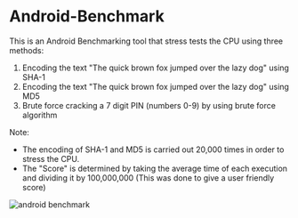# Android-Benchmark

This is an Android Benchmarking tool that stress tests the CPU using three methods:

1. Encoding the text "The quick brown fox jumped over the lazy dog" using SHA-1
2. Encoding the text "The quick brown fox jumped over the lazy dog" using MD5
3. Brute force cracking a 7 digit PIN (numbers 0-9) by using brute force algorithm

Note: 
- The encoding of SHA-1 and MD5 is carried out 20,000 times in order to stress the CPU.
- The "Score" is determined by taking the average time of each execution and dividing it by 100,000,000 (This was done to give a user friendly score)

![android benchmark](https://cloud.githubusercontent.com/assets/15070059/15346019/cea8733a-1c81-11e6-876c-796de3d9d2a2.png)
